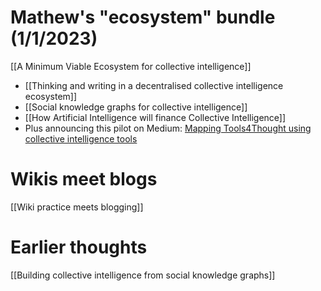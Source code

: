 # Mathew's "ecosystem" bundle (1/1/2023)
[[A Minimum Viable Ecosystem for collective intelligence]]
* [[Thinking and writing in a decentralised collective intelligence ecosystem]]
* [[Social knowledge graphs for collective intelligence]]
* [[How Artificial Intelligence will finance Collective Intelligence]]
* Plus announcing this pilot on Medium: [Mapping Tools4Thought using collective intelligence tools](https://mathewlowry.medium.com/mapping-tools4thought-using-collective-intelligence-tools-9b5cd00a6309)

# Wikis meet blogs
[[Wiki practice meets blogging]]

# Earlier thoughts
[[Building collective intelligence from social knowledge graphs]]